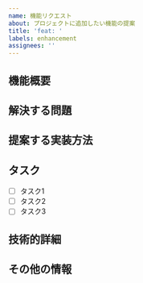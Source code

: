 ```yaml
---
name: 機能リクエスト
about: プロジェクトに追加したい機能の提案
title: 'feat: '
labels: enhancement
assignees: ''
---
```


## 機能概要
<!-- 実装したい機能の簡潔な説明 -->

## 解決する問題
<!-- この機能がどのような問題を解決するか -->

## 提案する実装方法
<!-- 機能の実装方法についての提案 -->

## タスク
<!-- 実装に必要なタスクのチェックリスト -->
- [ ] タスク1
- [ ] タスク2
- [ ] タスク3

## 技術的詳細
<!-- 実装に関する技術的な詳細や制約 -->

## その他の情報
<!-- 関連するドキュメント、参考リンクなど -->
